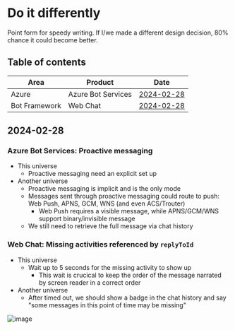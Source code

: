 # Do it differently

Point form for speedy writing. If I/we made a different design decision, 80% chance it could become better.

## Table of contents

| Area  | Product            | Date                      |
| ------| ------------------ | ------------------------- |
| Azure | Azure Bot Services | [2024-02-28](#2024-02-28) |
| Bot Framework | Web Chat | [2024-02-28](#2024-02-28) |

## 2024-02-28

### Azure Bot Services: Proactive messaging

- This universe
   - Proactive messaging need an explicit set up
- Another universe
   - Proactive messaging is implicit and is the only mode
   - Messages sent through proactive messaging could route to push: Web Push, APNS, GCM, WNS (and even ACS/Trouter)
      - Web Push requires a visible message, while APNS/GCM/WNS support binary/invisible message
   - We still need to retrieve the full message via chat history

### Web Chat: Missing activities referenced by `replyToId`

- This universe
   - Wait up to 5 seconds for the missing activity to show up
      - This wait is crucical to keep the order of the message narrated by screen reader in a correct order
- Another universe
   - After timed out, we should show a badge in the chat history and say "some messages in this point of time may be missing"

![image](https://github.com/compulim/did/assets/1622400/7b991f60-8a2e-4adc-80f7-7fa6fa1a0275)

